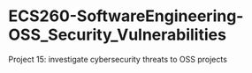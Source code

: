 # ECS260-SoftwareEngineering-OSS_Security_Vulnerabilities
Project 15: investigate cybersecurity threats to OSS projects
